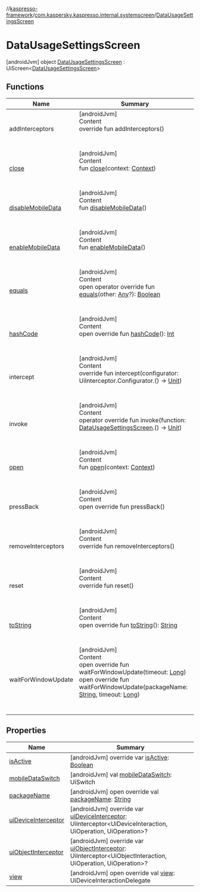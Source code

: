 //[kaspresso-framework](../../index.md)/[com.kaspersky.kaspresso.internal.systemscreen](../index.md)/[DataUsageSettingsScreen](index.md)



# DataUsageSettingsScreen  
 [androidJvm] object [DataUsageSettingsScreen](index.md) : UiScreen<[DataUsageSettingsScreen](index.md)>    


## Functions  
  
|  Name|  Summary| 
|---|---|
| addInterceptors| [androidJvm]  <br>Content  <br>override fun addInterceptors()  <br><br><br>
| [close](close.md)| [androidJvm]  <br>Content  <br>fun [close](close.md)(context: [Context](https://developer.android.com/reference/kotlin/android/content/Context.html))  <br><br><br>
| [disableMobileData](disable-mobile-data.md)| [androidJvm]  <br>Content  <br>fun [disableMobileData](disable-mobile-data.md)()  <br><br><br>
| [enableMobileData](enable-mobile-data.md)| [androidJvm]  <br>Content  <br>fun [enableMobileData](enable-mobile-data.md)()  <br><br><br>
| [equals](https://kotlinlang.org/api/latest/jvm/stdlib/kotlin/-any/equals.html)| [androidJvm]  <br>Content  <br>open operator override fun [equals](https://kotlinlang.org/api/latest/jvm/stdlib/kotlin/-any/equals.html)(other: [Any](https://kotlinlang.org/api/latest/jvm/stdlib/kotlin/-any/index.html)?): [Boolean](https://kotlinlang.org/api/latest/jvm/stdlib/kotlin/-boolean/index.html)  <br><br><br>
| [hashCode](https://kotlinlang.org/api/latest/jvm/stdlib/kotlin/-any/hash-code.html)| [androidJvm]  <br>Content  <br>open override fun [hashCode](https://kotlinlang.org/api/latest/jvm/stdlib/kotlin/-any/hash-code.html)(): [Int](https://kotlinlang.org/api/latest/jvm/stdlib/kotlin/-int/index.html)  <br><br><br>
| intercept| [androidJvm]  <br>Content  <br>override fun intercept(configurator: UiInterceptor.Configurator.() -> [Unit](https://kotlinlang.org/api/latest/jvm/stdlib/kotlin/-unit/index.html))  <br><br><br>
| invoke| [androidJvm]  <br>Content  <br>operator override fun invoke(function: [DataUsageSettingsScreen](index.md).() -> [Unit](https://kotlinlang.org/api/latest/jvm/stdlib/kotlin/-unit/index.html))  <br><br><br>
| [open](open.md)| [androidJvm]  <br>Content  <br>fun [open](open.md)(context: [Context](https://developer.android.com/reference/kotlin/android/content/Context.html))  <br><br><br>
| pressBack| [androidJvm]  <br>Content  <br>open override fun pressBack()  <br><br><br>
| removeInterceptors| [androidJvm]  <br>Content  <br>override fun removeInterceptors()  <br><br><br>
| reset| [androidJvm]  <br>Content  <br>override fun reset()  <br><br><br>
| [toString](https://kotlinlang.org/api/latest/jvm/stdlib/kotlin/-any/to-string.html)| [androidJvm]  <br>Content  <br>open override fun [toString](https://kotlinlang.org/api/latest/jvm/stdlib/kotlin/-any/to-string.html)(): [String](https://kotlinlang.org/api/latest/jvm/stdlib/kotlin/-string/index.html)  <br><br><br>
| waitForWindowUpdate| [androidJvm]  <br>Content  <br>open override fun waitForWindowUpdate(timeout: [Long](https://kotlinlang.org/api/latest/jvm/stdlib/kotlin/-long/index.html))  <br>open override fun waitForWindowUpdate(packageName: [String](https://kotlinlang.org/api/latest/jvm/stdlib/kotlin/-string/index.html), timeout: [Long](https://kotlinlang.org/api/latest/jvm/stdlib/kotlin/-long/index.html))  <br><br><br>


## Properties  
  
|  Name|  Summary| 
|---|---|
| [isActive](index.md#com.kaspersky.kaspresso.internal.systemscreen/DataUsageSettingsScreen/isActive/#/PointingToDeclaration/)|  [androidJvm] override var [isActive](index.md#com.kaspersky.kaspresso.internal.systemscreen/DataUsageSettingsScreen/isActive/#/PointingToDeclaration/): [Boolean](https://kotlinlang.org/api/latest/jvm/stdlib/kotlin/-boolean/index.html)   <br>
| [mobileDataSwitch](index.md#com.kaspersky.kaspresso.internal.systemscreen/DataUsageSettingsScreen/mobileDataSwitch/#/PointingToDeclaration/)|  [androidJvm] val [mobileDataSwitch](index.md#com.kaspersky.kaspresso.internal.systemscreen/DataUsageSettingsScreen/mobileDataSwitch/#/PointingToDeclaration/): UiSwitch   <br>
| [packageName](index.md#com.kaspersky.kaspresso.internal.systemscreen/DataUsageSettingsScreen/packageName/#/PointingToDeclaration/)|  [androidJvm] open override val [packageName](index.md#com.kaspersky.kaspresso.internal.systemscreen/DataUsageSettingsScreen/packageName/#/PointingToDeclaration/): [String](https://kotlinlang.org/api/latest/jvm/stdlib/kotlin/-string/index.html)   <br>
| [uiDeviceInterceptor](index.md#com.kaspersky.kaspresso.internal.systemscreen/DataUsageSettingsScreen/uiDeviceInterceptor/#/PointingToDeclaration/)|  [androidJvm] override var [uiDeviceInterceptor](index.md#com.kaspersky.kaspresso.internal.systemscreen/DataUsageSettingsScreen/uiDeviceInterceptor/#/PointingToDeclaration/): UiInterceptor<UiDeviceInteraction, UiOperation<UiDevice>, UiOperation<UiDevice>>?   <br>
| [uiObjectInterceptor](index.md#com.kaspersky.kaspresso.internal.systemscreen/DataUsageSettingsScreen/uiObjectInterceptor/#/PointingToDeclaration/)|  [androidJvm] override var [uiObjectInterceptor](index.md#com.kaspersky.kaspresso.internal.systemscreen/DataUsageSettingsScreen/uiObjectInterceptor/#/PointingToDeclaration/): UiInterceptor<UiObjectInteraction, UiOperation<UiObject2>, UiOperation<UiObject2>>?   <br>
| [view](index.md#com.kaspersky.kaspresso.internal.systemscreen/DataUsageSettingsScreen/view/#/PointingToDeclaration/)|  [androidJvm] open override val [view](index.md#com.kaspersky.kaspresso.internal.systemscreen/DataUsageSettingsScreen/view/#/PointingToDeclaration/): UiDeviceInteractionDelegate   <br>

